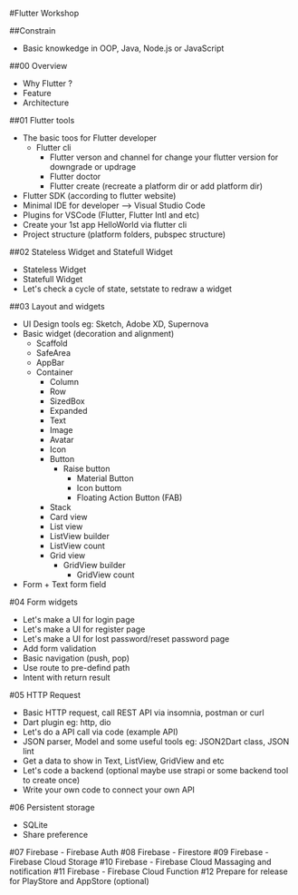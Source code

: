 #Flutter Workshop

##Constrain
 * Basic knowkedge in OOP, Java, Node.js or JavaScript

##00 Overview
 * Why Flutter ?
 * Feature 
 * Architecture

##01 Flutter tools
 * The basic toos for Flutter developer
   * Flutter cli
	 * Flutter verson and channel for change your flutter version for downgrade or updrage
	 * Flutter doctor
	 * Flutter create (recreate a platform dir or add platform dir)
 * Flutter SDK (according to flutter website)
 * Minimal IDE for developer --> Visual Studio Code
 * Plugins for VSCode (Flutter, Flutter Intl and etc)
 * Create your 1st app HelloWorld via flutter cli
 * Project structure (platform folders, pubspec structure)

##02 Stateless Widget and Statefull Widget
 * Stateless Widget
 * Statefull Widget
 * Let's check a cycle of state, setstate to redraw a widget

##03 Layout and widgets
 * UI Design tools eg: Sketch, Adobe XD, Supernova
 * Basic widget (decoration and alignment)
	 * Scaffold
	 * SafeArea
	 * AppBar
   * Container
	 * Column
	 * Row
	 * SizedBox
	 * Expanded
	 * Text
	 * Image
	 * Avatar 
	 * Icon
	 * Button
	   * Raise button
		 * Material Button
		 * Icon buttom
		 * Floating Action Button (FAB)
	 * Stack
	 * Card view
	 * List view
     * ListView builder
     * ListView count
	 * Grid view
	   * GridView builder
		 * GridView count
  * Form + Text form field

#04 Form widgets
 * Let's make a UI for login page
 * Let's make a UI for register page
 * Let's make a UI for lost password/reset password page
 * Add form validation
 * Basic navigation (push, pop)
 * Use route to pre-defind path
 * Intent with return result

#05 HTTP Request
 * Basic HTTP request, call REST API via insomnia, postman or curl
 * Dart plugin eg: http, dio
 * Let's do a API call via code (example API)
 * JSON parser, Model and some useful tools eg: JSON2Dart class, JSON lint
 * Get a data to show in Text, ListView, GridView and etc
 * Let's code a backend (optional maybe use strapi or some backend tool to create once)
 * Write your own code to connect your own API

#06 Persistent storage
 * SQLite
 * Share preference

#07 Firebase - Firebase Auth
#08 Firebase - Firestore
#09 Firebase - Firebase Cloud Storage
#10 Firebase - Firebase Cloud Massaging and notification
#11 Firebase - Firebase Cloud Function
#12 Prepare for release for PlayStore and AppStore (optional)

